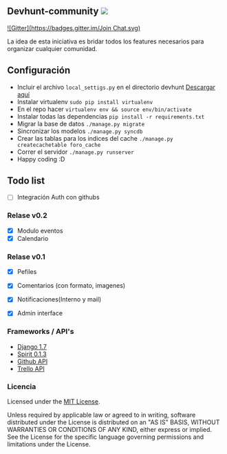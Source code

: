 

## Devhunt-community ![](https://travis-ci.org/devhunterco/devhunt.svg?branch=master)

[![Gitter](https://badges.gitter.im/Join Chat.svg)](https://gitter.im/devhunterco)


La idea de esta iniciativa es bridar todos los features necesarios para organizar cualquier comunidad.


## Configuración


- Incluir el archivo `local_settigs.py` en el directorio devhunt [Descargar aquí](https://gist.github.com/uzi200/5a6fa6eebb997a709040)
-  Instalar virtualenv `sudo pip install virtualenv`
-  En el repo hacer `virtualenv env && source env/bin/activate`
-  Instalar todas las dependencias `pip install -r requirements.txt`
-  Migrar la base de datos `./manage.py migrate`
-  Sincronizar los modelos `./manage.py syncdb`
-  Crear las tablas para los indices del cache `./manage.py createcachetable foro_cache`
-  Correr el servidor `./manage.py runserver`
-  Happy coding :D


## Todo list

- [ ] Integración Auth con githubs


### Relase v0.2

- [x] Modulo eventos
- [x] Calendario

### Relase v0.1

- [x] Pefiles
- [x] Comentarios (con formato, imagenes)
- [x] Notificaciones(Interno y mail)
- [x] Admin interface



### Frameworks / API's

- [Django 1.7](https://github.com/django/django)
- [Spirit 0.1.3](https://github.com/nitely/Spirit/tree/master)
- [Github API](https://developer.github.com/v3/)
- [Trello API](https://trello.com/docs/)


### Licencia

Licensed under the [MIT License](http://opensource.org/licenses/MIT).

Unless required by applicable law or agreed to in writing,
software distributed under the License is distributed on an "AS IS" BASIS,
WITHOUT WARRANTIES OR CONDITIONS OF ANY KIND, either express or implied.
See the License for the specific language governing permissions and limitations under the License.
